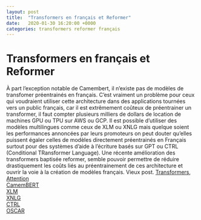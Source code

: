 ```yaml
---
layout: post
title:  "Transformers en français et Reformer"
date:   2020-01-30 16:20:00 +0000
categories: transformers reformer français
---
```

# Transformers en français et Reformer

À part l’exception notable de Camembert, il n’existe pas de modèles de transfomer préentrainés en français. C’est vraiment un problème pour ceux qui voudraient utiliser cette architecture dans des applications tournées vers un public français, car il est extrêmement coûteux de préentrainer un transformer, il faut compter plusieurs milliers de dollars de location de machines GPU ou TPU sur AWS ou GCP. Il est possible d’utiliser des modèles multilingues comme ceux de XLM ou XNLG mais quelque soient les performances annoncées par leurs promoteurs on peut douter qu’elles puissent égaler celles de modèles directement préentrainés en Français surtout pour des systèmes d’aide à l’écriture basés sur GPT ou CTRL (Conditional TRansformer Language). Une récente amélioration des transformers baptisée reformer, semble pouvoir permettre de réduire drastiquement les coûts liés au préentrainement de ces architecture et ouvrir la voie à la création de modèles français.
Vieux post.
[Transformers](http://www.peterbloem.nl/blog/transformers), [Attention](http://nlp.seas.harvard.edu/2018/04/03/attention.html)  
[CamemBERT](https://camembert-model.fr/#download)   
[XLM](https://arxiv.org/pdf/1901.07291.pdf)  
[XNLG](https://arxiv.org/pdf/1909.10481.pdf)  
[CTRL](https://blog.einstein.ai/introducing-a-conditional-transformer-language-model-for-controllable-generation/)  
[OSCAR](https://traces1.inria.fr/oscar/)  
